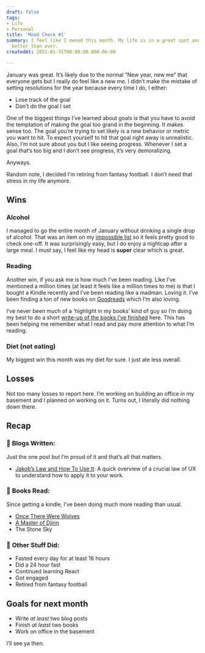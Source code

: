 ```yaml
---
draft: false
tags:
- Life
- Personal
title: 'Mood Check #1'
summary: I feel like I owned this month. My life is in a great spot and I'm feeling
  better than ever.
createdAt: 2022-01-31T00:00:00.000-06:00

---
```

January was great. It’s likely due to the normal “New year, new me” that everyone gets but I really do feel like a new me. I didn’t make the mistake of setting resolutions for the year because every time I do, I either:

* Lose track of the goal
* Don’t do the goal I set

One of the biggest things I’ve learned about goals is that you have to avoid the temptation of making the goal too grand in the beginning. It makes sense too. The goal you’re trying to set likely is a new behavior or metric you want to hit. To expect yourself to hit that goal right away is unrealistic. Also, I’m not sure about you but I like seeing progress. Whenever I set a goal that’s too big and I don’t see progress, it’s very demoralizing.

Anyways.

Random note, I decided I’m retiring from fantasy football. I don’t need that stress in my life anymore.

## Wins

### Alcohol

I managed to go the entire month of January without drinking a single drop of alcohol. That was an item on my [impossible list](https://traekwells.com/journal/impossible-list) so it feels pretty good to check one-off. It was surprisingly easy, but I do enjoy a nightcap after a large meal. I must say, I feel like my head is **super** clear which is great.

### Reading

Another win, if you ask me is how much I’ve been reading. Like I’ve mentioned a million times (at least it feels like a million times to me) is that I bought a Kindle recently and I’ve been reading like a madman. Loving it. I’ve been finding a ton of new books on [Goodreads](https://www.goodreads.com/user/show/143010468-traek-wells) which I’m also loving.

I’ve never been much of a ‘highlight in my books’ kind of guy so I’m doing my best to do a short [write-up of the books I’ve finished](https://traekwells.com/bookshelf) here. This has been helping me remember what I read and pay more attention to what I’m reading.

### Diet (not eating)

My biggest win this month was my diet for sure. I just ate less overall.

## Losses

Not too many losses to report here. I’m working on building an office in my basement and I planned on working on it. Turns out, I literally did nothing down there.

## Recap

### 📜 **Blogs Written**:

Just the one post but I’m proud of it and that’s all that matters.

* [Jakob’s Law and How To Use It](https://traekwells.com/blog/jakobs-law-and-how-to-use-it): A quick overview of a crucial law of UX to understand how to apply it to your work.

### 📖 **Books Read**:

Since getting a kindle, I’ve been doing much more reading than usual.

* [Once There Were Wolves](https://traekwells.com/bookshelf/once-there-were-wolves/)
* [A Master of Djinn](https://traekwells.com/bookshelf/a-master-of-djinn/)
* The Stone Sky

### 🐜 **Other Stuff Did**:

* Fasted every day for at least 16 hours
* Did a 24 hour fast
* Continued learning React
* Got engaged
* Retired from fantasy football

## Goals for next month

* Write _at least_ two blog posts
* Finish _at least_ two books
* Work on office in the basement

I’ll see ya then.